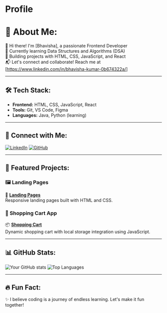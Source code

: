 # Profile
# 💫 About Me:
🌟 Hi there! I'm [Bhavisha], a passionate Frontend Developer<br>🎯 Currently learning Data Structures and Algorithms (DSA)<br>🚀 Building projects with HTML, CSS, JavaScript, and React<br>📬 Let's connect and collaborate! Reach me at [https://www.linkedin.com/in/bhavisha-kumar-0b674322a/]<br>

---

## 🛠️ Tech Stack:
- **Frontend:** HTML, CSS, JavaScript, React
- **Tools:** Git, VS Code, Figma
- **Languages:** Java, Python (learning)

---

## 🔗 Connect with Me:
[![LinkedIn](https://img.shields.io/badge/LinkedIn-blue?style=for-the-badge&logo=linkedin&logoColor=white)](https://www.linkedin.com/in/your-profile/)
[![GitHub](https://img.shields.io/badge/GitHub-black?style=for-the-badge&logo=github&logoColor=white)](https://github.com/yourusername)

---

## 🌟 Featured Projects:

### 🖼️ Landing Pages
🚀 **[Landing Pages](https://github.com/yourusername/landing-pages)**  
Responsive landing pages built with HTML and CSS.

### 🛒 Shopping Cart App
📦 **[Shopping Cart](https://github.com/yourusername/shopping-cart)**  
Dynamic shopping cart with local storage integration using JavaScript.

---

## 📊 GitHub Stats:

![Your GitHub stats](https://github-readme-stats.vercel.app/api?username=yourusername&show_icons=true&theme=radical)
![Top Languages](https://github-readme-stats.vercel.app/api/top-langs/?username=yourusername&layout=compact&theme=radical)

---

## 🔥 Fun Fact:
✨ I believe coding is a journey of endless learning. Let's make it fun together!
